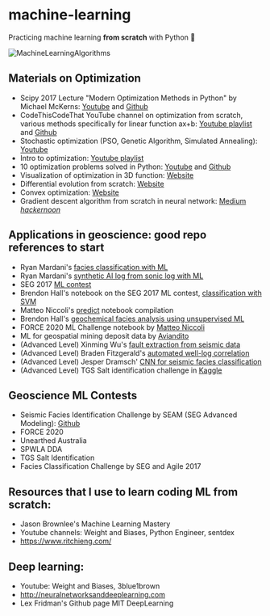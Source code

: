 # machine-learning
Practicing machine learning **from scratch** with Python 🐍

![MachineLearningAlgorithms](https://user-images.githubusercontent.com/51282928/75629032-2dc05400-5c11-11ea-9ab0-c920e79b6d66.png)

## Materials on Optimization
* Scipy 2017 Lecture "Modern Optimization Methods in Python" by Michael McKerns: [Youtube](https://www.youtube.com/watch?v=geFER2oVvvU) and [Github](https://github.com/mmckerns/tutmom)
* CodeThisCodeThat YouTube channel on optimization from scratch, various methods specifically for linear function ax+b: [Youtube playlist](https://www.youtube.com/watch?v=hGZJtBUbnAk&list=PLKy51kKbOLlzmM7R28zKYX1Eypd7nt4FX) and [Github](https://github.com/yacineMahdid/artificial-intelligence-and-machine-learning/tree/master/Deep%20Learning%20from%20Scratch%20in%20Python)
* Stochastic optimization (PSO, Genetic Algorithm, Simulated Annealing): [Youtube](https://www.youtube.com/watch?v=ZnsG0OF0DM4&list=PLZgdMIFoNTxlfICpny9Vd-1Tc_LOCZPGD)
* Intro to optimization: [Youtube playlist](https://www.youtube.com/watch?v=hBcYXqRq500&list=PLLK3oSbvdxFemomwJeXyDtiIKUmJpZDRv)
* 10 optimization problems solved in Python: [Youtube](https://www.youtube.com/watch?v=sJ5HTi70wXo) and [Github](https://github.com/tommyod/10_optimization_problems/blob/master/figs/10_optimization_problems.ipynb)
* Visualization of optimization in 3D function: [Website](http://louistiao.me/notes/visualizing-and-animating-optimization-algorithms-with-matplotlib/)
* Differential evolution from scratch: [Website](https://pablormier.github.io/2017/09/05/a-tutorial-on-differential-evolution-with-python/)
* Convex optimization: [Website](https://jcboyd.github.io/assets/ma2823_2017/Lab+2+2017-10-06++Convex+optimization+in+Python.html)
* Gradient descent algorithm from scratch in neural network: [Medium *hackernoon*](https://medium.com/hackernoon/implementing-different-variants-of-gradient-descent-optimization-algorithm-in-python-using-numpy-809e7ab3bab4)

## Applications in geoscience: good repo references to start
* Ryan Mardani's [facies classification with ML](https://github.com/mardani72/Facies-Classification-Machine-Learning)
* Ryan Mardani's [synthetic AI log from sonic log with ML](https://github.com/mardani72/AI_ML_Seismic_Log)
* SEG 2017 [ML contest](https://github.com/seg/2016-ml-contest)
* Brendon Hall's notebook on the SEG 2017 ML contest, [classification with SVM](https://github.com/mycarta/Force-2020-Machine-Learning-competition_predict-lithology-EDA)
* Matteo Niccoli's [predict](https://github.com/mycarta/predict) notebook compilation
* Brendon Hall's [geochemical facies analysis using unsupervised ML](https://github.com/brendonhall/clustering_tutorial)
* FORCE 2020 ML Challenge notebook by [Matteo Niccoli](https://github.com/mycarta/Force-2020-Machine-Learning-competition_predict-lithology-EDA)
* ML for geospatial mining deposit data by [Aviandito](https://github.com/aviandito/geospatial-ml)
* (Advanced Level) Xinming Wu's [fault extraction from seismic data](https://github.com/xinwucwp/faultSeg/blob/master/predNew.ipynb)
* (Advanced Level) Braden Fitzgerald's [automated well-log correlation](https://github.com/dfitzgerald3/AutomatedWellLogCorrelation)
* (Advanced Level) Jesper Dramsch' [CNN for seismic facies classification](https://github.com/mycarta/Force-2020-Machine-Learning-competition_predict-lithology-EDA)
* (Advanced Level) TGS Salt identification challenge in [Kaggle](https://www.kaggle.com/c/tgs-salt-identification-challenge/notebooks)

## Geoscience ML Contests
* Seismic Facies Identification Challenge by SEAM (SEG Advanced Modeling): [Github](https://github.com/AIcrowd/seismic-facies-identification-starter-kit)
* FORCE 2020
* Unearthed Australia
* SPWLA DDA
* TGS Salt Identification 
* Facies Classification Challenge by SEG and Agile 2017

## Resources that I use to learn coding ML from scratch:
* Jason Brownlee's Machine Learning Mastery
* Youtube channels: Weight and Biases, Python Engineer, sentdex
* https://www.ritchieng.com/

## Deep learning:
* Youtube: Weight and Biases, 3blue1brown
* http://neuralnetworksanddeeplearning.com
* Lex Fridman's Github page MIT DeepLearning
